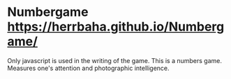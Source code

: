 # Numbergame https://herrbaha.github.io/Numbergame/
Only javascript is used in the writing of the game.
This is a numbers game. 
Measures one's attention and photographic intelligence. 

